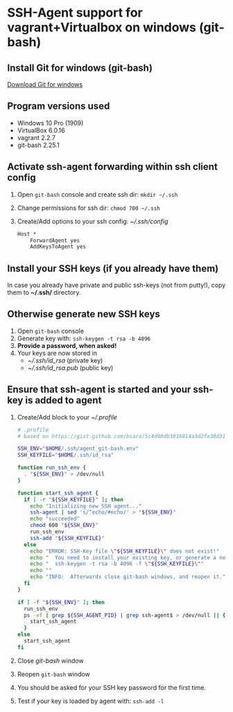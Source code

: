 # SSH-Agent support for vagrant+Virtualbox on windows (git-bash)

## Install Git for windows (git-bash)

[Download Git for windows](https://github.com/git-for-windows/git/releases/latest)

## Program versions used

- Windows 10 Pro (1909)
- VirtualBox 6.0.16
- vagrant 2.2.7
- git-bash 2.25.1

## Activate ssh-agent forwarding within ssh client config

1) Open `git-bash` console and create ssh dir: `mkdir ~/.ssh`
2) Change permissions for ssh dir: `chmod 700 ~/.ssh`
3) Create/Add options to your ssh config: *~/.ssh/config*

    ```txt
    Host *
        ForwardAgent yes
        AddKeysToAgent yes
    ```

## Install your SSH keys (if you already have them)

In case you already have private and public ssh-keys (not from putty!), copy them to **~/.ssh/** directory.

## Otherwise generate new SSH keys

1) Open `git-bash` console
2) Generate key with: `ssh-keygen -t rsa -b 4096`
3) **Provide a password, when asked!**
4) Your keys are now stored in
   - *~/.ssh/id_rsa* (private key)
   - *~/.ssh/id_rsa.pub* (public key)

## Ensure that ssh-agent is started and your ssh-key is added to agent

1) Create/Add block to your *~/.profile*

    ```bash
    # .profile
    # based on https://gist.github.com/bsara/5c4d90db3016814a3d2fe38d314f9c23

    SSH_ENV="$HOME/.ssh/agent_git-bash.env"
    SSH_KEYFILE="$HOME/.ssh/id_rsa"

    function run_ssh_env {
      . "${SSH_ENV}" > /dev/null
    }

    function start_ssh_agent {
      if [ -r "${SSH_KEYFILE}" ]; then
        echo "Initializing new SSH agent..."
        ssh-agent | sed 's/^echo/#echo/' > "${SSH_ENV}"
        echo "succeeded"
        chmod 600 "${SSH_ENV}"
        run_ssh_env
        ssh-add "${SSH_KEYFILE}"
      else
        echo "ERROR: SSH-Key file \"${SSH_KEYFILE}\" does not exist!"
        echo "  You need to install your existing key, or generate a new one:"
        echo "  ssh-keygen -t rsa -b 4096 -f \"${SSH_KEYFILE}\""
        echo ""
        echo "INFO:  Afterwards close git-bash windows, and reopen it."
      fi
    }

    if [ -f "${SSH_ENV}" ]; then
      run_ssh_env
      ps -ef | grep ${SSH_AGENT_PID} | grep ssh-agent$ > /dev/null || {
        start_ssh_agent
      }
    else
      start_ssh_agent
    fi
    ```

2) Close *git-bash* window
3) Reopen `git-bash` window
4) You should be asked for your SSH key password for the first time.
5) Test if your key is loaded by agent with: `ssh-add -l`
